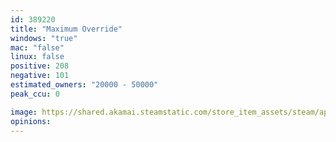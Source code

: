 ```yaml
---
id: 389220
title: "Maximum Override"
windows: "true"
mac: "false"
linux: false
positive: 208
negative: 101
estimated_owners: "20000 - 50000"
peak_ccu: 0

image: https://shared.akamai.steamstatic.com/store_item_assets/steam/apps/389220/header.jpg?t=1489433384
opinions:
---
```

